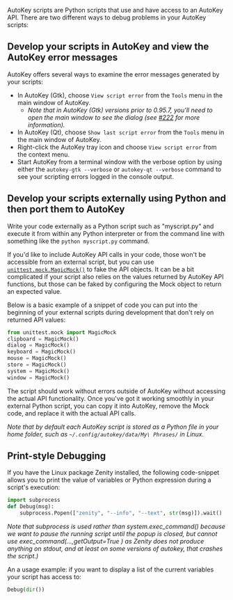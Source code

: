AutoKey scripts are Python scripts that use and have access to an AutoKey API. There are two different ways to debug problems in your AutoKey scripts:

## Develop your scripts in AutoKey and view the AutoKey error messages
AutoKey offers several ways to examine the error messages generated by your scripts:


* In AutoKey (Gtk), choose `View script error` from the `Tools` menu in the main window of AutoKey.
  * _Note that in AutoKey (Gtk) versions prior to 0.95.7, you'll need to open the main window to see the dialog (see [#222](https://github.com/autokey/autokey/issues/222) for more information)._
* In AutoKey (Qt), choose `Show last script error` from the `Tools` menu in the main window of AutoKey.
* Right-click the AutoKey tray icon and choose `View script error` from the context menu.
* Start AutoKey from a terminal window with the verbose option by using either the `autokey-gtk --verbose` or `autokey-qt --verbose` command to see your scripting errors logged in the console output.

## Develop your scripts externally using Python and then port them to AutoKey
Write your code externally as a Python script such as "myscript.py" and execute it from within any Python interpreter or from the command line with something like the `python myscript.py` command.

If you'd like to include AutoKey API calls in your code, those won't be accessible from an external script, but you can use [`unittest.mock.MagicMock()`](https://docs.python.org/3/library/unittest.mock.html) to fake the API objects. It can be a bit complicated if your script also relies on the values returned by AutoKey API functions, but those can be faked by configuring the Mock object to return an expected value.

Below is a basic example of a snippet of code you can put into the beginning of your external scripts during development that don't rely on returned API values:

```python
from unittest.mock import MagicMock
clipboard = MagicMock()
dialog = MagicMock()
keyboard = MagicMock()
mouse = MagicMock()
store = MagicMock()
system = MagicMock()
window = MagicMock()
```

The script should work without errors outside of AutoKey without accessing the actual API functionality.
Once you've got it working smoothly in your external Python script, you can copy it into AutoKey, remove the Mock code, and replace it with the actual API calls.

_Note that by default each AutoKey script is stored as a Python file in your home folder, such as `~/.config/autokey/data/My\ Phrases/` in Linux._

## Print-style Debugging

If you have the Linux package Zenity installed, the following code-snippet allows you to print the value of variables or Python expression during a script's execution:

```python
import subprocess
def Debug(msg):
    subprocess.Popen(["zenity", "--info", "--text", str(msg)]).wait()
```

_Note that subprocess is used rather than system.exec_command() because we want
 to pause the running script until the popup is closed, but cannot use
 exec_command(...,getOutput=True ) as Zenity does not produce anything on stdout,
 and at least on some versions of autokey, that crashes the script.)_

An a usage example: if you want to display a list of the current variables your 
script has access to:

```python
Debug(dir())
```
